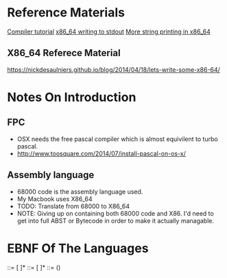 # Reference Materials
[Compiler tutorial](http://compilers.iecc.com/crenshaw/)
[x86_64 writing to stdout](http://0xax.blogspot.com/2014/11/say-hello-to-x64-assembly-part-4.html)
[More string printing in x86_64](https://stackoverflow.com/questions/27594297/how-to-print-a-string-to-the-terminal-in-x86-64-assembly-nasm-without-syscall)


## X86_64 Referece Material
https://nickdesaulniers.github.io/blog/2014/04/18/lets-write-some-x86-64/
# Notes On Introduction
## FPC
* OSX needs the free pascal compiler which is almost equivilent to turbo pascal.
* http://www.toosquare.com/2014/07/install-pascal-on-os-x/
## Assembly language 
* 68000 code is the assembly language used.
* My Macbook uses X86_64
* TODO: Translate from 68000 to X86_64
* NOTE: Giving up on containing both 68000 code and X86. I'd need to get into
        full ABST or Bytecode in order to make it actually managable.

# EBNF Of The Languages

<expression> ::= <term> [<addop> <term>]*
<term> ::= <factor>  [ <mulop> <factor> ]*
<factor> ::= (<expression>)



